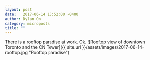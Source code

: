 ```yaml
---
layout: post
date:   2017-06-14 15:52:00 -0400
author: Dylan On
category: microposts
title: ""
---
```


There is a rooftop paradise at work. Ok.
![Rooftop view of downtown Toronto and the CN Tower]({{ site.url }}/assets/images/2017-06-14-rooftop.jpg "Rooftop paradise")